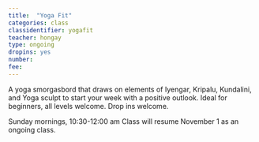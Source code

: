 ```yaml
---
title:  "Yoga Fit"
categories: class
classidentifier: yogafit
teacher: hongay
type: ongoing
dropins: yes
number:
fee:
---
```

A yoga smorgasbord that draws on elements of Iyengar, Kripalu, Kundalini, and Yoga sculpt to start your week with a positive outlook. Ideal for beginners, all levels welcome. Drop ins welcome.

Sunday mornings, 10:30-12:00 am
Class will resume November 1 as an ongoing class.
